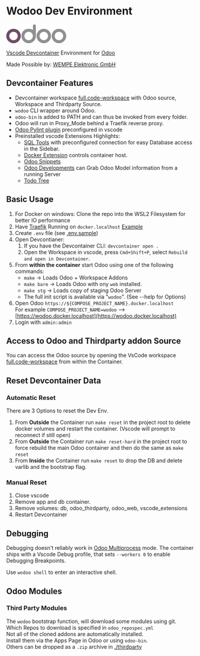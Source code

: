 # Wodoo Dev Environment

![OdooLogo](assets/odoo_logo.png)

[Vscode Devcontainer](https://code.visualstudio.com/docs/remote/containers) Environment for [Odoo](.odoo.com/)

Made Possible by: [WEMPE Elektronic GmbH](https://wetech.de)

## Devcontainer Features

- Devcontainer workspace [full.code-workspace](full.code-workspace) with Odoo source, Workspace and Thirdparty Source.
- `wodoo` CLI wrapper around Odoo.
- `odoo-bin` is added to PATH and can thus be invoked from every folder.
- Odoo will run in Proxy_Mode behind a Traefik reverse proxy.
- [Odoo Pylint plugin](https://github.com/OCA/pylint-odoo) preconfigured in vscode
- Preinstalled vscode Extensions Highlights:
  - [SQL Tools](https://marketplace.visualstudio.com/items?itemName=mtxr.sqltools) with preconfigured connection for
    easy Database access in the Sidebar.
  - [Docker Extension](https://marketplace.visualstudio.com/items?itemName=ms-azuretools.vscode-docker) controls
    container host.
  - [Odoo Snippets](https://marketplace.visualstudio.com/items?itemName=mstuttgart.odoo-snippets)
  - [Odoo Developments](https://marketplace.visualstudio.com/items?itemName=scapigliato.vsc-odoo-development) can Grab
    Odoo Model information from a running Server
  - [Todo Tree](https://marketplace.visualstudio.com/items?itemName=Gruntfuggly.todo-tree)

## Basic Usage

1. For Docker on windows: Clone the repo into the WSL2 Filesystem for better IO performance
2. Have [Traefik](https://github.com/traefik/traefik) Running on `docker.localhost`
   [Example](https://github.com/joshkreud/traefik_devproxy)
3. Create `.env` file (see [.env.sample](.env.sample))
4. Open Devcontianer:
   1. If you have the Devcontainer CLI: `devcontainer open .`
   2. Open the Workspace in vscode, press `Cmd+Shift+P`, select `Rebuild and open in Devcontainer`.
5. From **within the container** start Odoo using one of the following commands:
   - `make` -> Loads Odoo + Workspace Addons
   - `make bare` -> Loads Odoo with ony `web` installed.
   - `make stg` -> Loads copy of staging Odoo Server
   - The full init script is available via "`wodoo`". (See --help for Options)
6. Open Odoo `https://${COMPOSE_PROJECT_NAME}.docker.localhost`\
   For example `COMPOSE_PROJECT_NAME=wodoo` --> [https://wodoo.docker.localhost](https://wodoo.docker.localhost)
7. Login with `admin:admin`

## Access to Odoo and Thirdparty addon Source

You can access the Odoo source by opening the VsCode workspace [full.code-workspace](full.code-workspace) from within
the Container.

## Reset Devcontainer Data

### Automatic Reset

There are 3 Options to reset the Dev Env.

1. From **Outside** the Container run `make reset` in the project root to delete docker volumes and restart the
   container. (Vscode will prompt to reconnect if still open)
2. From **Outside** the Container run `make reset-hard` in the project root to force rebuild the main Odoo container and
   then do the same as `make reset`
3. From **Inside** the Container run `make reset` to drop the DB and delete varlib and the bootstrap flag.

### Manual Reset

1. Close vscode
2. Remove app and db container.
3. Remove volumes: db, odoo_thirdparty, odoo_web, vscode_extensions
4. Restart Devcontainer

## Debugging

Debugging doesn't reliably work in
[Odoo Multiprocess](https://www.odoo.com/documentation/14.0/developer/misc/other/cmdline.html#multiprocessing) mode. The
container ships with a Vscode Debug profile, that sets `--workers 0` to enable Debugging Breakpoints.

Use `wodoo shell` to enter an interactive shell.

## Odoo Modules

### Third Party Modules

The `wodoo` bootstrap function, will download some modules using git. \
Which Repos to download is specified in `odoo_repospec.yml` \
Not all of the cloned addons are automatically installed. \
Install them via the Apps Page in Odoo or using `odoo-bin`.\
Others can be dropped as a `.zip` archive in [./thirdparty](./thirdparty)

